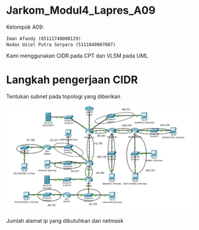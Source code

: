 # Jarkom_Modul4_Lapres_A09

Kelompok A09:

    Iman Afandy (05111740000129)
    Nodas Uziel Putra Serpara (5111840007007)


 <p> Kami menggunakan CIDR pada CPT dan VLSM pada UML </p>
 
 # Langkah pengerjaan CIDR 
 
 <p> Tentukan subnet pada topologi yang diberikan </p> 
 
  <img src="top_a.png" width="600">
 
 <p> Jumlah alamat ip yang dibutuhkan dan netmask </p> 
 



